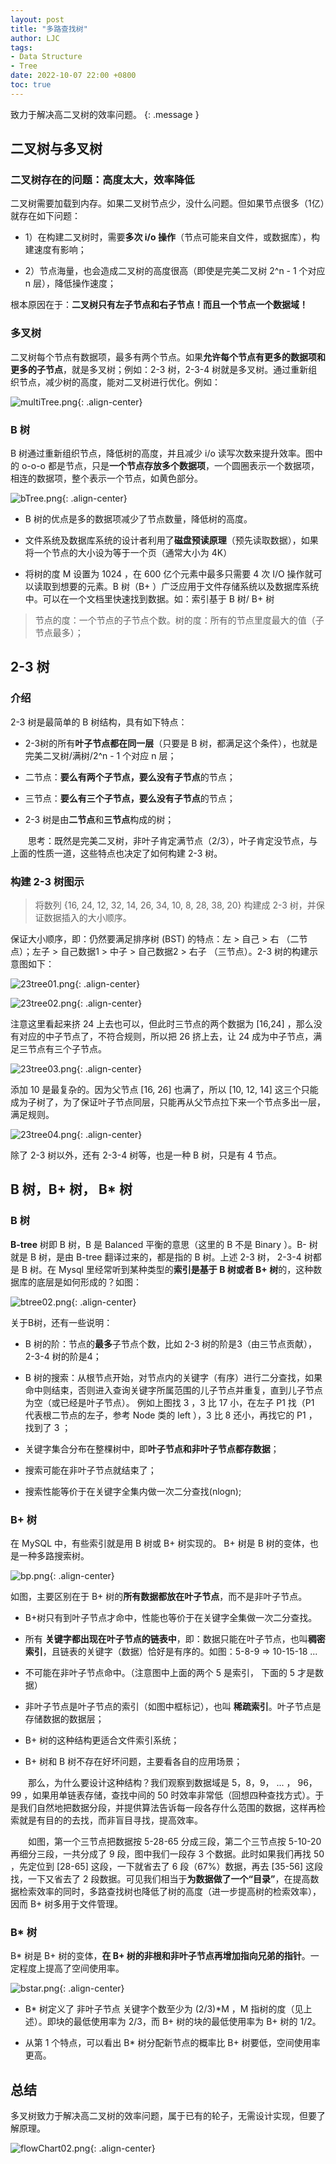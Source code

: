 ```yaml
---
layout: post
title: "多路查找树"
author: LJC
tags:
- Data Structure
- Tree
date: 2022-10-07 22:00 +0800
toc: true
---
```

致力于解决高二叉树的效率问题。
{: .message }

## 二叉树与多叉树

### 二叉树存在的问题：高度太大，效率降低

二叉树需要加载到内存。如果二叉树节点少，没什么问题。但如果节点很多（1亿）就存在如下问题：

- 1）在构建二叉树时，需要**多次 i/o 操作**（节点可能来自文件，或数据库），构建速度有影响；

- 2）节点海量，也会造成二叉树的高度很高（即使是完美二叉树 2^n - 1 个对应 n 层），降低操作速度；

根本原因在于：**二叉树只有左子节点和右子节点！而且一个节点一个数据域！**

### 多叉树

二叉树每个节点有数据项，最多有两个节点。如果**允许每个节点有更多的数据项和更多的子节点**，就是多叉树；例如：2-3 树，2-3-4 树就是多叉树。通过重新组织节点，减少树的高度，能对二叉树进行优化。例如：

![multiTree.png](/images/multiTree.png "多叉树"){: .align-center}

### B 树

B 树通过重新组织节点，降低树的高度，并且减少 i/o 读写次数来提升效率。图中的 o-o-o 都是节点，只是**一个节点存放多个数据项**，一个圆圈表示一个数据项，相连的数据项，整个表示一个节点，如黄色部分。 

![bTree.png](/images/bTree.png "B树"){: .align-center}

- B 树的优点是多的数据项减少了节点数量，降低树的高度。

- 文件系统及数据库系统的设计者利用了**磁盘预读原理**（预先读取数据），如果将一个节点的大小设为等于一个页（通常大小为 4K）

- 将树的度 M 设置为 1024 ，在 600 亿个元素中最多只需要 4 次 I/O 操作就可以读取到想要的元素。B 树（B+ ）广泛应用于文件存储系统以及数据库系统中。可以在一个文档里快速找到数据。如：索引基于 B 树/ B+ 树

> 节点的度：一个节点的子节点个数。树的度：所有的节点里度最大的值（子节点最多）；

## 2-3 树

### 介绍

2-3 树是最简单的 B 树结构，具有如下特点：

- 2-3树的所有**叶子节点都在同一层**（只要是 B 树，都满足这个条件），也就是完美二叉树/满树/2^n - 1 个对应 n 层；

- 二节点：**要么有两个子节点，要么没有子节点**的节点；

- 三节点：**要么有三个子节点，要么没有子节点**的节点；

- 2-3 树是由**二节点**和**三节点**构成的树；

&emsp;&emsp;思考：既然是完美二叉树，非叶子肯定满节点（2/3），叶子肯定没节点，与上面的性质一道，这些特点也决定了如何构建 2-3 树。

### 构建 2-3 树图示

> 将数列 {16, 24, 12, 32, 14, 26, 34, 10, 8, 28, 38, 20} 构建成 2-3 树，并保证数据插入的大小顺序。
 
保证大小顺序，即：仍然要满足排序树 (BST) 的特点：左 > 自己 > 右 （二节点）；左子 > 自己数据1 > 中子 > 自己数据2 > 右子 （三节点）。2-3 树的构建示意图如下：

![23tree01.png](/images/23tree01.png "1"){: .align-center}

![23tree02.png](/images/23tree02.png "2"){: .align-center}

注意这里看起来挤 24 上去也可以，但此时三节点的两个数据为 [16,24] ，那么没有对应的中子节点了，不符合规则，所以把 26 挤上去，让 24 成为中子节点，满足三节点有三个子节点。

![23tree03.png](/images/23tree03.png "3"){: .align-center}

添加 10 是最复杂的。因为父节点 [16, 26] 也满了，所以 [10, 12, 14] 这三个只能成为子树了，为了保证叶子节点同层，只能再从父节点拉下来一个节点多出一层，满足规则。

![23tree04.png](/images/23tree04.png "4"){: .align-center}

除了 2-3 树以外，还有 2-3-4 树等，也是一种 B 树，只是有 4 节点。

## B 树，B+ 树， B* 树

### B 树

**B-tree** 树即 B 树，B 是 Balanced 平衡的意思（这里的 B 不是 Binary ）。B- 树就是 B 树，是由 B-tree 翻译过来的，都是指的 B 树。上述 2-3 树， 2-3-4 树都是 B 树。在 Mysql 里经常听到某种类型的**索引是基于 B 树或者 B+ 树**的，这种数据库的底层是如何形成的？如图：

![btree02.png](/images/btree02.png "B树"){: .align-center}

关于B树，还有一些说明：
- B 树的阶：节点的**最多**子节点个数，比如 2-3 树的阶是3（由三节点贡献）， 2-3-4 树的阶是4；

- B 树的搜索：从根节点开始，对节点内的关键字（有序）进行二分查找，如果命中则结束，否则进入查询关键字所属范围的儿子节点并重复，直到儿子节点为空（或已经是叶子节点）。 例如上图找 3 ，3 比 17 小，在左子 P1 找（P1 代表根二节点的左子，参考 Node 类的 left ），3 比 8 还小，再找它的 P1 ，找到了 3 ；

- 关键字集合分布在整棵树中，即**叶子节点和非叶子节点都存数据**；

- 搜索可能在非叶子节点就结束了；

- 搜索性能等价于在关键字全集内做一次二分查找(nlogn);

### B+ 树

在 MySQL 中，有些索引就是用 B 树或 B+ 树实现的。 B+ 树是 B 树的变体，也是一种多路搜索树。

![bp.png](/images/bp.png "B+树"){: .align-center}

如图，主要区别在于 B+ 树的**所有数据都放在叶子节点**，而不是非叶子节点。

- B+树只有到叶子节点才命中，性能也等价于在关键字全集做一次二分查找。

- 所有 **关键字都出现在叶子节点的链表中**，即：数据只能在叶子节点，也叫**稠密索引**，且链表的关键字（数据）恰好是有序的。如图：5-8-9 => 10-15-18 ...

- 不可能在非叶子节点命中。（注意图中上面的两个 5 是索引， 下面的 5 才是数据）

- 非叶子节点是叶子节点的索引（如图中框标记），也叫 **稀疏索引**。叶子节点是存储数据的数据层；

- B+ 树的这种结构更适合文件索引系统；

- B+ 树和 B 树不存在好坏问题，主要看各自的应用场景；

&emsp;&emsp;那么，为什么要设计这种结构？我们观察到数据域是 5，8，9， ... ， 96，99 ，如果用单链表存储，查找中间的 50 时效率非常低（回想四种查找方式）。于是我们自然地把数据分段，并提供算法告诉每一段各存什么范围的数据，这样再检索就是有目的的去找，而非盲目寻找，提高效率。

&emsp;&emsp;如图，第一个三节点把数据按 5-28-65 分成三段，第二个三节点按 5-10-20 再细分三段，一共分成了 9 段，图中我们一段存 3 个数据。此时如果我们再找 50 ，先定位到 [28-65] 这段，一下就省去了 6 段（67%）数据，再去 [35-56] 这段找，一下又省去了 2 段数据。可见我们相当于**为数据做了一个“目录”**，在提高数据检索效率的同时，多路查找树也降低了树的高度（进一步提高树的检索效率），因而 B+ 树多用于文件管理。

### B* 树

B* 树是 B+ 树的变体，**在 B+ 树的非根和非叶子节点再增加指向兄弟的指针**。一定程度上提高了空间使用率。

![bstar.png](/images/bstar.png " B* 树"){: .align-center}

- B* 树定义了 非叶子节点 关键字个数至少为 (2/3)*M ，M 指树的度（见上述）。即块的最低使用率为 2/3，而 B+ 树的块的最低使用率为 B+ 树的 1/2。

- 从第 1 个特点，可以看出 B* 树分配新节点的概率比 B+ 树要低，空间使用率更高。

## 总结

多叉树致力于解决高二叉树的效率问题，属于已有的轮子，无需设计实现，但要了解原理。

![flowChart02.png](/images/flowChart02.png "总结多叉树"){: .align-center}